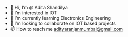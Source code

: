 - 👋 Hi, I’m @ Adita Shandilya
- 👀 I’m interested in IOT
- 🌱 I’m currently learning Electronics Engineering
- 💞️ I’m looking to collaborate on IOT based projects
- 📫 How to reach me adityaranjanmumbai@gmail.com

<!---
Aditya-Shandilya/Aditya-Shandilya is a ✨ special ✨ repository because its `README.md` (this file) appears on your GitHub profile.
You can click the Preview link to take a look at your changes.
--->
